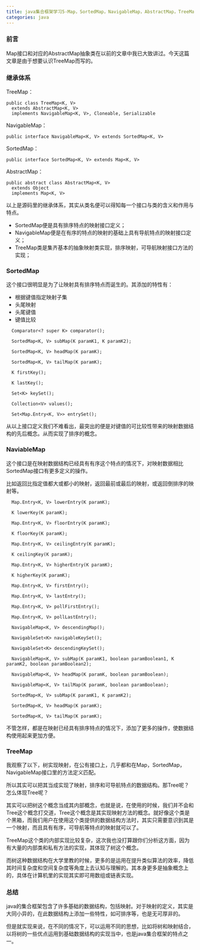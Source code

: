 ```yaml
---
title: java集合框架学习5-Map，SortedMap，NavigableMap，AbstractMap，TreeMap
categories: java
---
```


### 前言

Map接口和对应的AbstractMap抽象类在以前的文章中我已大致讲过。今天这篇文章是由于想要认识TreeMap而写的。

### 继承体系

TreeMap：

```
public class TreeMap<K, V>
  extends AbstractMap<K, V>
  implements NavigableMap<K, V>, Cloneable, Serializable
```

NavigableMap：

```
public interface NavigableMap<K, V> extends SortedMap<K, V> 
```

SortedMap：

```
public interface SortedMap<K, V> extends Map<K, V>
```

AbstractMap：

```
public abstract class AbstractMap<K, V>
  extends Object
  implements Map<K, V>
```

以上是源码里的继承体系，其实从类名便可以得知每一个接口与类的含义和作用与特点。

* SortedMap便是具有排序特点的映射接口定义；
* NavigableMap便是在有序的特点的映射的基础上具有导航特点的映射接口定义；
* TreeMap类是集齐基本的抽象映射类实现，排序映射，可导航映射接口方法的实现；

### SortedMap

这个接口很明显是为了让映射具有排序特点而诞生的。其添加的特性有：

* 根据键值指定映射子集
* 头尾映射
* 头尾键值
* 键值比较

```
  Comparator<? super K> comparator();
  
  SortedMap<K, V> subMap(K paramK1, K paramK2);
  
  SortedMap<K, V> headMap(K paramK);
  
  SortedMap<K, V> tailMap(K paramK);
  
  K firstKey();
  
  K lastKey();
  
  Set<K> keySet();
  
  Collection<V> values();
  
  Set<Map.Entry<K, V>> entrySet();
```

从以上接口定义我们不难看出，最突出的便是对键值的可比较性带来的映射数据结构的先后概念。从而实现了排序的概念。

### NaviableMap

这个接口是在映射数据结构已经具有有序这个特点的情况下，对映射数据相比SortedMap接口有更多定义的操作。

比如返回比指定值都大或都小的映射，返回最前或最后的映射，或返回倒排序的映射等。

```
  Map.Entry<K, V> lowerEntry(K paramK);
  
  K lowerKey(K paramK);
  
  Map.Entry<K, V> floorEntry(K paramK);
  
  K floorKey(K paramK);
  
  Map.Entry<K, V> ceilingEntry(K paramK);
  
  K ceilingKey(K paramK);
  
  Map.Entry<K, V> higherEntry(K paramK);
  
  K higherKey(K paramK);
  
  Map.Entry<K, V> firstEntry();
  
  Map.Entry<K, V> lastEntry();
  
  Map.Entry<K, V> pollFirstEntry();
  
  Map.Entry<K, V> pollLastEntry();
  
  NavigableMap<K, V> descendingMap();
  
  NavigableSet<K> navigableKeySet();
  
  NavigableSet<K> descendingKeySet();
  
  NavigableMap<K, V> subMap(K paramK1, boolean paramBoolean1, K paramK2, boolean paramBoolean2);
  
  NavigableMap<K, V> headMap(K paramK, boolean paramBoolean);
  
  NavigableMap<K, V> tailMap(K paramK, boolean paramBoolean);
  
  SortedMap<K, V> subMap(K paramK1, K paramK2);
  
  SortedMap<K, V> headMap(K paramK);
  
  SortedMap<K, V> tailMap(K paramK);
```

不管怎样，都是在映射已经具有排序特点的情况下，添加了更多的操作，使数据结构使用起来更加方便。

### TreeMap

我观察了以下，树实现映射，在公有接口上，几乎都和在Map，SortedMap，NavigableMap接口里的方法定义匹配。

所以其实可以把其当成实现了映射，排序和可导航特点的数据结构。那Tree呢？怎么体现Tree呢？

其实可以把树这个概念当成其内部概念，也就是说，在使用的时候，我们并不会和Tree这个概念打交道，Tree这个概念是其实现映射方法的概念。就好像这个类是个黑箱，而我们用户在使用这个类提供的数据结构方法时，其实只需要意识到其是一个映射，而且具有有序，可导航等特点的映射就可以了。

TreeMap这个类的内部实现比较复杂，这次我也没打算跟你们分析这方面，因为有大量的内部类和私有方法的实现，其体现了树这个概念。

而树这种数据结构在大学里教的时候，更多的是运用在提升类似算法的效率，降低其时间复杂度和空间复杂度等角度上去认知与理解的。其本身更多是抽象概念上的，具体在计算机里的实现其实即可用数组或链表实现。

### 总结

java的集合框架包含了许多基础的数据结构，包括映射。对于映射的定义，其实是大同小异的，在此数据结构上添加一些特性，如可排序等，也是无可厚非的。

但是就实现来说，在不同的情况下，可以运用不同的思想，比如将树和映射结合，以将树的一些优点运用到基础数据结构的实现当中，也是java集合框架的特点之一。